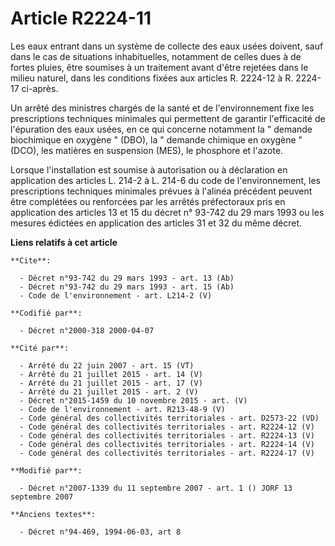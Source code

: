 # Article R2224-11

Les eaux entrant dans un système de collecte des eaux usées doivent, sauf dans le cas de situations inhabituelles, notamment
de celles dues à de fortes pluies, être soumises à un traitement avant d'être rejetées dans le milieu naturel, dans les
conditions fixées aux articles R. 2224-12 à R. 2224-17 ci-après. 

Un arrêté des ministres chargés de la santé et de l'environnement fixe les prescriptions techniques minimales qui permettent
de garantir l'efficacité de l'épuration des eaux usées, en ce qui concerne notamment la " demande biochimique en oxygène
" (DBO), la " demande chimique en oxygène " (DCO), les matières en suspension (MES), le phosphore et l'azote. 

Lorsque l'installation est soumise à autorisation ou à déclaration en application des articles L. 214-2 à L. 214-6 du code de
l'environnement, les prescriptions techniques minimales prévues à l'alinéa précédent peuvent être complétées ou renforcées
par les arrêtés préfectoraux pris en application des articles 13 et 15 du décret n° 93-742 du 29 mars 1993 ou les mesures
édictées en application des articles 31 et 32 du même décret.

**Liens relatifs à cet article**

	**Cite**:

	  - Décret n°93-742 du 29 mars 1993 - art. 13 (Ab)
	  - Décret n°93-742 du 29 mars 1993 - art. 15 (Ab)
	  - Code de l'environnement - art. L214-2 (V)

	**Codifié par**:

	  - Décret n°2000-318 2000-04-07

	**Cité par**:

	  - Arrêté du 22 juin 2007 - art. 15 (VT)
	  - Arrêté du 21 juillet 2015 - art. 14 (V)
	  - Arrêté du 21 juillet 2015 - art. 17 (V)
	  - Arrêté du 21 juillet 2015 - art. 2 (V)
	  - Décret n°2015-1459 du 10 novembre 2015 - art. (V)
	  - Code de l'environnement - art. R213-48-9 (V)
	  - Code général des collectivités territoriales - art. D2573-22 (VD)
	  - Code général des collectivités territoriales - art. R2224-12 (V)
	  - Code général des collectivités territoriales - art. R2224-13 (V)
	  - Code général des collectivités territoriales - art. R2224-14 (V)
	  - Code général des collectivités territoriales - art. R2224-17 (V)

	**Modifié par**:

	  - Décret n°2007-1339 du 11 septembre 2007 - art. 1 () JORF 13 septembre 2007

	**Anciens textes**:

	  - Décret n°94-469, 1994-06-03, art 8
